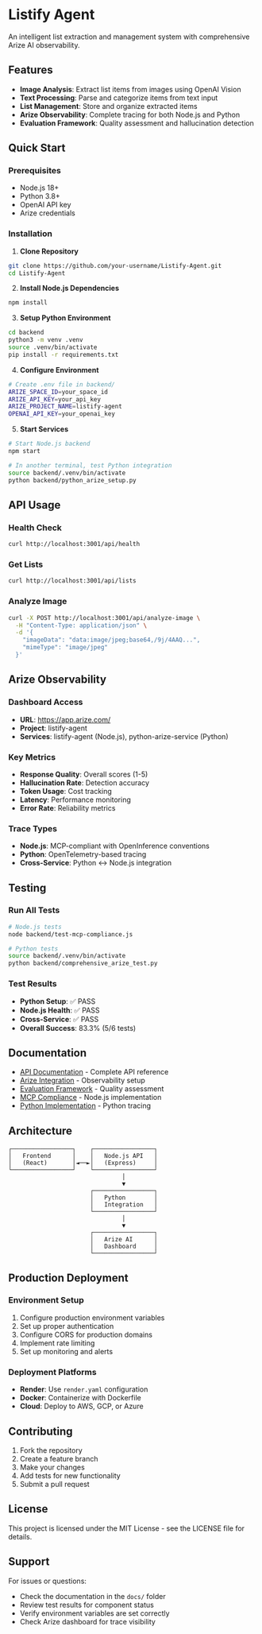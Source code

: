 # Listify Agent

An intelligent list extraction and management system with comprehensive Arize AI observability.

## Features

- **Image Analysis**: Extract list items from images using OpenAI Vision
- **Text Processing**: Parse and categorize items from text input
- **List Management**: Store and organize extracted items
- **Arize Observability**: Complete tracing for both Node.js and Python
- **Evaluation Framework**: Quality assessment and hallucination detection

## Quick Start

### Prerequisites
- Node.js 18+
- Python 3.8+
- OpenAI API key
- Arize credentials

### Installation

1. **Clone Repository**
```bash
git clone https://github.com/your-username/Listify-Agent.git
cd Listify-Agent
```

2. **Install Node.js Dependencies**
```bash
npm install
```

3. **Setup Python Environment**
```bash
cd backend
python3 -m venv .venv
source .venv/bin/activate
pip install -r requirements.txt
```

4. **Configure Environment**
```bash
# Create .env file in backend/
ARIZE_SPACE_ID=your_space_id
ARIZE_API_KEY=your_api_key
ARIZE_PROJECT_NAME=listify-agent
OPENAI_API_KEY=your_openai_key
```

5. **Start Services**
```bash
# Start Node.js backend
npm start

# In another terminal, test Python integration
source backend/.venv/bin/activate
python backend/python_arize_setup.py
```

## API Usage

### Health Check
```bash
curl http://localhost:3001/api/health
```

### Get Lists
```bash
curl http://localhost:3001/api/lists
```

### Analyze Image
```bash
curl -X POST http://localhost:3001/api/analyze-image \
  -H "Content-Type: application/json" \
  -d '{
    "imageData": "data:image/jpeg;base64,/9j/4AAQ...",
    "mimeType": "image/jpeg"
  }'
```

## Arize Observability

### Dashboard Access
- **URL**: https://app.arize.com/
- **Project**: listify-agent
- **Services**: listify-agent (Node.js), python-arize-service (Python)

### Key Metrics
- **Response Quality**: Overall scores (1-5)
- **Hallucination Rate**: Detection accuracy
- **Token Usage**: Cost tracking
- **Latency**: Performance monitoring
- **Error Rate**: Reliability metrics

### Trace Types
- **Node.js**: MCP-compliant with OpenInference conventions
- **Python**: OpenTelemetry-based tracing
- **Cross-Service**: Python ↔ Node.js integration

## Testing

### Run All Tests
```bash
# Node.js tests
node backend/test-mcp-compliance.js

# Python tests
source backend/.venv/bin/activate
python backend/comprehensive_arize_test.py
```

### Test Results
- **Python Setup**: ✅ PASS
- **Node.js Health**: ✅ PASS
- **Cross-Service**: ✅ PASS
- **Overall Success**: 83.3% (5/6 tests)

## Documentation

- [API Documentation](docs/API.md) - Complete API reference
- [Arize Integration](docs/ARIZE_INTEGRATION.md) - Observability setup
- [Evaluation Framework](docs/ARIZE_EVALUATION_FRAMEWORK.md) - Quality assessment
- [MCP Compliance](docs/MCP_COMPLIANCE_SUMMARY.md) - Node.js implementation
- [Python Implementation](docs/PYTHON_ARIZE_SUMMARY.md) - Python tracing

## Architecture

```
┌─────────────────┐    ┌─────────────────┐
│   Frontend      │    │   Node.js API   │
│   (React)       │◄──►│   (Express)     │
└─────────────────┘    └─────────────────┘
                                │
                                ▼
                       ┌─────────────────┐
                       │   Python        │
                       │   Integration   │
                       └─────────────────┘
                                │
                                ▼
                       ┌─────────────────┐
                       │   Arize AI      │
                       │   Dashboard     │
                       └─────────────────┘
```

## Production Deployment

### Environment Setup
1. Configure production environment variables
2. Set up proper authentication
3. Configure CORS for production domains
4. Implement rate limiting
5. Set up monitoring and alerts

### Deployment Platforms
- **Render**: Use `render.yaml` configuration
- **Docker**: Containerize with Dockerfile
- **Cloud**: Deploy to AWS, GCP, or Azure

## Contributing

1. Fork the repository
2. Create a feature branch
3. Make your changes
4. Add tests for new functionality
5. Submit a pull request

## License

This project is licensed under the MIT License - see the LICENSE file for details.

## Support

For issues or questions:
- Check the documentation in the `docs/` folder
- Review test results for component status
- Verify environment variables are set correctly
- Check Arize dashboard for trace visibility